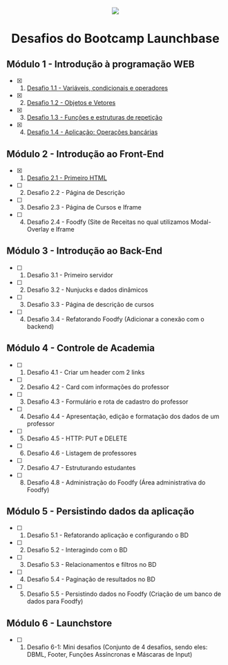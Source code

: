 <h1 align="center">
<img src="https://camo.githubusercontent.com/268b1344409fac98c4eeda520482b6910c4ddcba/68747470733a2f2f73746f726167652e676f6f676c65617069732e636f6d2f676f6c64656e2d77696e642f626f6f7463616d702d6c61756e6368626173652f6c6f676f2e706e67" />
</h1>

<h1 align="center"> Desafios do Bootcamp Launchbase </h1>

## Módulo 1 - Introdução à programação WEB

- [x] 1. [Desafio 1.1 - Variáveis, condicionais e operadores](/Desafios/Desafio.1-1)
- [x] 2. [Desafio 1.2 - Objetos e Vetores](/Desafios/Desafio.1-2)
- [x] 3. [Desafio 1.3 - Funções e estruturas de repetição](/Desafios/Desafio.1-3)
- [x] 4. [Desafio 1.4 - Aplicação: Operações bancárias](/Desafios/Desafio.1-4)

## Módulo 2 - Introdução ao Front-End

- [x] 1. [Desafio 2.1 - Primeiro HTML](/Desafios/Desafio.2-1)
- [ ] 2. Desafio 2.2 - Página de Descrição
- [ ] 3. Desafio 2.3 - Página de Cursos e Iframe
- [ ] 4. Desafio 2.4 - Foodfy (Site de Receitas no qual utilizamos Modal-Overlay e Iframe

## Módulo 3 - Introdução ao Back-End

- [ ] 1. Desafio 3.1 - Primeiro servidor
- [ ] 2. Desafio 3.2 - Nunjucks e dados dinâmicos
- [ ] 3. Desafio 3.3 - Página de descrição de cursos
- [ ] 4. Desafio 3.4 - Refatorando Foodfy (Adicionar a conexão com o backend)

## Módulo 4 - Controle de Academia

- [ ] 1. Desafio 4.1 - Criar um header com 2 links
- [ ] 2. Desafio 4.2 - Card com informações do professor
- [ ] 3. Desafio 4.3 - Formulário e rota de cadastro do professor
- [ ] 4. Desafio 4.4 - Apresentação, edição e formatação dos dados de um professor
- [ ] 5. Desafio 4.5 - HTTP: PUT e DELETE
- [ ] 6. Desafio 4.6 - Listagem de professores
- [ ] 7. Desafio 4.7 - Estruturando estudantes
- [ ] 8. Desafio 4.8 - Administração do Foodfy (Área administrativa do Foodfy)

## Módulo 5 - Persistindo dados da aplicação

- [ ] 1. Desafio 5.1 - Refatorando aplicação e configurando o BD
- [ ] 2. Desafio 5.2 - Interagindo com o BD
- [ ] 3. Desafio 5.3 - Relacionamentos e filtros no BD
- [ ] 4. Desafio 5.4 - Paginação de resultados no BD
- [ ] 5. Desafio 5.5 - Persistindo dados no Foodfy (Criação de um banco de dados para Foodfy)

## Módulo 6 - Launchstore

- [ ] 1. Desafio 6-1: Mini desafios (Conjunto de 4 desafios, sendo eles: DBML, Footer, Funções Assíncronas e Máscaras de Input)
